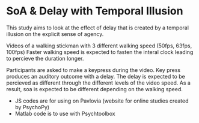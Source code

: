 # SoA & Delay with Temporal Illusion

This study aims to look at the effect of delay that is created by a temporal illusion on the explicit sense of agency.

Videos of a walking stickman with 3 different walking speed (50fps, 63fps, 100fps)
Faster walking speed is expected to fasten the interal clock leading to percieve the duration longer.

Participants are asked to make a keypress during the video.
Key press produces an auditory outcome with a delay.
The delay is expected to be percieved as different through the different levels of the video speed. As a result, soa is expected to be different depending on the walking speed.

- JS codes are for using on Pavlovia (website for online studies created by PsychoPy) 
- Matlab code is to use with Psychtoolbox
